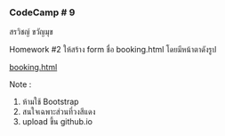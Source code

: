 ### CodeCamp # 9
สรวิชญ์ ขวัญมุข

Homework #2
ให้สร้าง form ชื่อ booking.html โดยมีหน้าตาดังรูป

<a href="https://docs.google.com/presentation/d/1mjCT8oavXvXRyYxl5bQWPRBqzPX3a0hA/edit#slide=id.p42">booking.html</a>

Note : 
1. ห้ามใช้ Bootstrap 
2. สนใจเฉพาะส่วนที่วงสีแดง
3. upload ขึ้น github.io    
